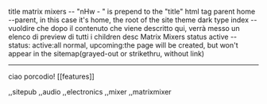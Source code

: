 title matrix mixers -- "nHw - " is prepend to the "title" html tag
parent home --parent, in this case it's home, the root of the site
theme dark
type index --vuoldire che dopo il contenuto che viene descritto qui, verrà messo un elenco di preview di tutti i children
desc Matrix Mixers
status active --status: active:all normal, upcoming:the page will be created, but won't appear in the sitemap(grayed-out or strikethru, without link)

***
ciao porcodio!
[[features]]

,,sitepub
,,audio
,,electronics
,,mixer
,,matrixmixer
